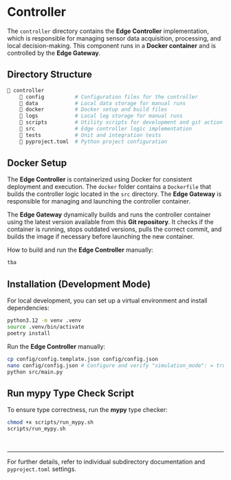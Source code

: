 # Controller

The `controller` directory contains the **Edge Controller** implementation, which is responsible for managing sensor data acquisition, processing, and local decision-making. This component runs in a **Docker container** and is controlled by the **Edge Gateway**.

## **Directory Structure**

```bash
📁 controller
    📁 config          # Configuration files for the controller
    📁 data            # Local data storage for manual runs
    📁 docker          # Docker setup and build files
    📁 logs            # Local log storage for manual runs
    📁 scripts         # Utility scripts for development and git action
    📁 src             # Edge controller logic implementation
    📁 tests           # Unit and integration tests
    📄 pyproject.toml  # Python project configuration
```

## **Docker Setup**

The **Edge Controller** is containerized using Docker for consistent deployment and execution. The `docker` folder contains a `Dockerfile` that builds the controller logic located in the `src` directory. The **Edge Gateway** is responsible for managing and launching the controller container.

The **Edge Gateway** dynamically builds and runs the controller container using the latest version available from this **Git repository**. It checks if the container is running, stops outdated versions, pulls the correct commit, and builds the image if necessary before launching the new container.

How to build and run the **Edge Controller** manually:

```bash
tba
```

## **Installation (Development Mode)**

For local development, you can set up a virtual environment and install dependencies:

```bash
python3.12 -m venv .venv
source .venv/bin/activate
poetry install
```

Run the **Edge Controller** manually:

```bash
cp config/config.template.json config/config.json
nano config/config.json # Configure and verify "simulation_mode": = true
python src/main.py
```

## **Run mypy Type Check Script**

To ensure type correctness, run the **mypy** type checker:

```bash
chmod +x scripts/run_mypy.sh
scripts/run_mypy.sh
```

<br>

---

For further details, refer to individual subdirectory documentation and `pyproject.toml` settings.
